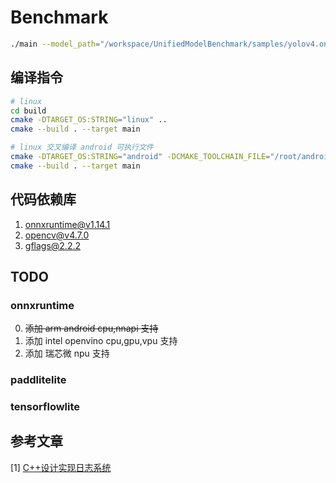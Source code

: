 # Benchmark

```bash
./main --model_path="/workspace/UnifiedModelBenchmark/samples/yolov4.onnx" --image_path="/workspace/UnifiedModelBenchmark/samples/dog.jpg"
```

## 编译指令

```bash
# linux
cd build
cmake -DTARGET_OS:STRING="linux" ..
cmake --build . --target main

# linux 交叉编译 android 可执行文件
cmake -DTARGET_OS:STRING="android" -DCMAKE_TOOLCHAIN_FILE="/root/android_sdk/ndk/25.0.8775105/build/cmake/android.toolchain.cmake" -DANDROID_ABI="arm64-v8a" -DANDROID_PLATFORM=android-29 -G "Ninja" ..
cmake --build . --target main
```

## 代码依赖库

1. onnxruntime@v1.14.1
2. opencv@v4.7.0
3. [gflags@2.2.2](https://github.com/gflags/gflags)

## TODO

### onnxruntime

0. ~~添加 arm android cpu,nnapi 支持~~
1. 添加 intel openvino cpu,gpu,vpu 支持
2. 添加 瑞芯微 npu 支持

### paddlitelite

### tensorflowlite

## 参考文章

[1] [C++设计实现日志系统](https://zhuanlan.zhihu.com/p/100082717)
